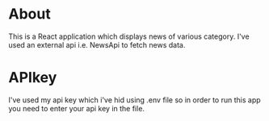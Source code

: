 # About
This is a React application which displays news of various category. I've used an external api i.e. NewsApi to fetch news data. 

# APIkey
I've used my api key which i've hid using .env file so in order to run this app you need to enter your api key in the file.
